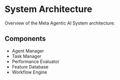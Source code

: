 # System Architecture

Overview of the Meta Agentic AI System architecture.

## Components
- Agent Manager
- Task Manager
- Performance Evaluator
- Feature Database
- Workflow Engine

